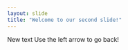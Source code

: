 ```yaml
---
layout: slide
title: "Welcome to our second slide!"
---
```

New text 
Use the left arrow to go back!

